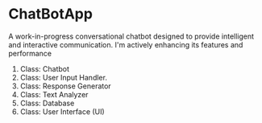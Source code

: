 # ChatBotApp


A work-in-progress conversational chatbot designed to provide intelligent and interactive communication. I'm actively enhancing its features and performance
1. Class: Chatbot
2. Class: User Input Handler.
3. Class: Response Generator
4. Class: Text Analyzer
5. Class: Database 
6. Class: User Interface (UI)
